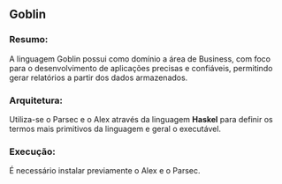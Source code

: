 ## Goblin

### Resumo:

A linguagem Goblin possui como domínio a área de Business, com foco para o desenvolvimento de aplicações precisas e confiáveis, permitindo gerar relatórios a partir dos dados armazenados.

### Arquitetura:

Utiliza-se o Parsec e o Alex através da linguagem **Haskel** para definir os termos mais primitivos da linguagem e geral o executável.


### Execução:

É necessário instalar previamente o Alex e o Parsec.
